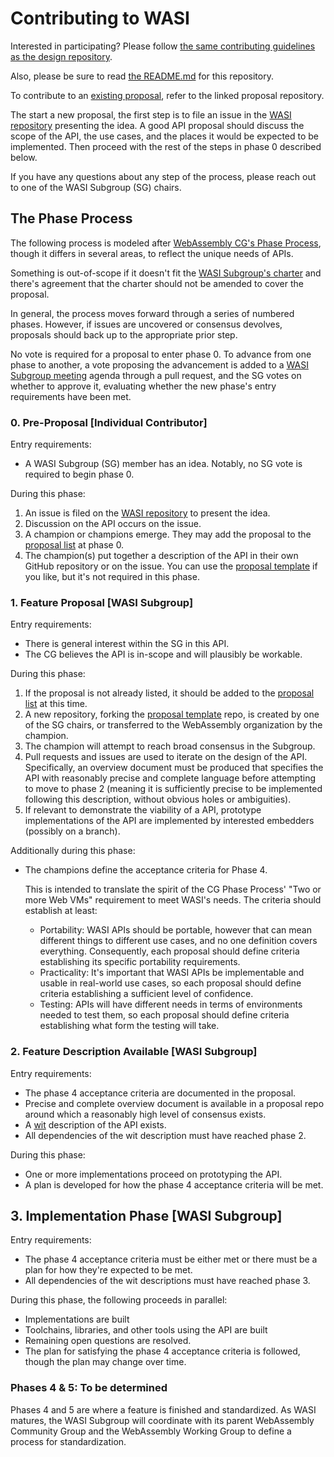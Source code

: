 # Contributing to WASI

Interested in participating? Please follow
[the same contributing guidelines as the design repository][].

[the same contributing guidelines as the design repository]: https://github.com/WebAssembly/design/blob/master/Contributing.md

Also, please be sure to read [the README.md](README.md) for this repository.

To contribute to an [existing proposal](https://github.com/WebAssembly/WASI/blob/main/Proposals.md),
refer to the linked proposal repository.

The start a new proposal, the first step is to file an issue in the
[WASI repository](https://github.com/WebAssembly/WASI/issues) presenting
the idea. A good API proposal should discuss the scope of the API,
the use cases, and the places it would be expected to be implemented.
Then proceed with the rest of the steps in phase 0 described below.

If you have any questions about any step of the process, please reach out
to one of the WASI Subgroup (SG) chairs.

## The Phase Process

The following process is modeled after [WebAssembly CG's Phase Process],
though it differs in several areas, to reflect the unique needs of APIs.

Something is out-of-scope if it doesn't fit the [WASI Subgroup's charter](https://github.com/WebAssembly/WASI/blob/main/Charter.md) and there's agreement that the charter should not be amended to cover the proposal.

In general, the process moves forward through a series of numbered phases.
However, if issues are uncovered or consensus devolves,
proposals should back up to the appropriate prior step.

No vote is required for a proposal to enter phase 0. To advance from one phase
to another, a vote proposing the advancement is added to a
[WASI Subgroup meeting](https://github.com/WebAssembly/meetings/tree/main/wasi) agenda
through a pull request, and the SG votes on whether to approve it, evaluating
whether the new phase's entry requirements have been met.

### 0. Pre-Proposal [Individual Contributor]

Entry requirements:

  * A WASI Subgroup (SG) member has an idea. Notably, no SG vote is required to begin phase 0.

During this phase:

  1. An issue is filed on the [WASI repository](https://github.com/WebAssembly/WASI/issues) to present the idea.
  1. Discussion on the API occurs on the issue.
  1. A champion or champions emerge. They may add the proposal to the [proposal list](https://github.com/WebAssembly/WASI/blob/main/Proposals.md) at phase 0.
  1. The champion(s) put together a description of the API in their own GitHub repository or on the issue. You can use the [proposal template] if you like, but it's not required in this phase.

### 1. Feature Proposal [WASI Subgroup]

Entry requirements:

  * There is general interest within the SG in this API.
  * The CG believes the API is in-scope and will plausibly be workable.

During this phase:

  1. If the proposal is not already listed, it should be added to the [proposal list](https://github.com/WebAssembly/WASI/blob/main/Proposals.md) at this time.
  1. A new repository, forking the [proposal template] repo, is created by one of the SG chairs, or transferred to the WebAssembly organization by the champion.
  1. The champion will attempt to reach broad consensus in the Subgroup.
  1. Pull requests and issues are used to iterate on the design of the API. Specifically, an overview document must be produced that specifies the API with reasonably precise and complete language before attempting to move to phase 2 (meaning it is sufficiently precise to be implemented following this description, without obvious holes or ambiguities).
  1. If relevant to demonstrate the viability of a API, prototype implementations of the API are implemented by interested embedders (possibly on a branch).

Additionally during this phase:

 * The champions define the acceptance criteria for Phase 4.

   This is intended to translate the spirit of the CG Phase Process' "Two or more Web VMs" requirement to meet WASI's needs. The criteria should establish at least:
    - Portability: WASI APIs should be portable, however that can mean different things to different use cases, and no one definition covers everything. Consequently, each proposal should define criteria establishing its specific portability requirements.
    - Practicality: It's important that WASI APIs be implementable and usable in real-world use cases, so each proposal should define criteria establishing a sufficient level of confidence.
    - Testing: APIs will have different needs in terms of environments needed to test them, so each proposal should define criteria establishing what form the testing will take.

### 2. Feature Description Available [WASI Subgroup]

Entry requirements:

   * The phase 4 acceptance criteria are documented in the proposal.
   * Precise and complete overview document is available in a proposal repo around which a reasonably high level of consensus exists.
   * A [wit](https://github.com/WebAssembly/component-model/blob/main/design/mvp/WIT.md) description of the API exists.
   * All dependencies of the wit description must have reached phase 2.

During this phase:

   * One or more implementations proceed on prototyping the API.
   * A plan is developed for how the phase 4 acceptance criteria will be met.

## 3. Implementation Phase [WASI Subgroup]

Entry requirements:

   * The phase 4 acceptance criteria must be either met or there must be a plan for how they're expected to be met.
   * All dependencies of the wit descriptions must have reached phase 3.

During this phase, the following proceeds in parallel:

   * Implementations are built
   * Toolchains, libraries, and other tools using the API are built
   * Remaining open questions are resolved.
   * The plan for satisfying the phase 4 acceptance criteria is followed, though the plan may change over time.

### Phases 4 & 5: To be determined

Phases 4 and 5 are where a feature is finished and standardized. As WASI matures, the WASI Subgroup will coordinate with its parent WebAssembly Community Group and the WebAssembly Working Group to define a process for standardization.

[proposal template]: https://github.com/WebAssembly/wasi-proposal-template
[WASI meeting agenda]: https://github.com/WebAssembly/meetings/tree/main/wasi
[WebAssembly CG's Phase Process]: https://github.com/WebAssembly/meetings/blob/main/process/phases.md

